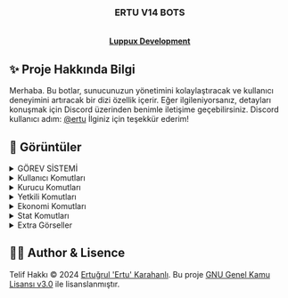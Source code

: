 <p align="center">
  <h3 align="center">ERTU V14 BOTS</h3>

  <p align="center">
    <br />
    <a href="https://discord.gg/luppux"><strong>Luppux Development</strong></a>
  </p>
</p>

## ✨ Proje Hakkında Bilgi
Merhaba. Bu botlar, sunucunuzun yönetimini kolaylaştıracak ve kullanıcı deneyimini artıracak bir dizi özellik içerir. Eğer ilgileniyorsanız, detayları konuşmak için Discord üzerinden benimle iletişime geçebilirsiniz. Discord kullanıcı adım: [@ertu](https://discord.com/users/136619876407050240) İlginiz için teşekkür ederim!

## 🍭 Görüntüler

<details>
  <summary>GÖREV SİSTEMİ</summary>

| Komut                  | Resim                                                                                                  |
| ---------------------- | ------------------------------------------------------------------------------------------------------ |
| Görev Alma | <img alt="image" src= "https://github.com/ertucuk/Satilik-Ertu-Bots/assets/68440024/0ace299e-5642-48e4-8feb-0937d37f5e50"> |
| Görev 1.sayfa | <img alt="image" src="https://github.com/ertucuk/Satilik-Ertu-Bots/assets/68440024/661b0ec2-66ca-4591-a43a-dd00bc30d989"> |
| Görev 2.sayfa | <img alt="image" src="https://github.com/ertucuk/Satilik-Ertu-Bots/assets/68440024/a69ba745-744b-4510-b199-ee0003205dec"> |
| Yetkili Alma | <img alt="image" src="https://github.com/ertucuk/Satilik-Ertu-Bots/assets/68440024/4ac6b9d3-c411-48fe-b574-8bf2284c9f46"> |
| Yetki Yükselt - Düşür | <img alt="image" src="https://github.com/ertucuk/Satilik-Ertu-Bots/assets/68440024/7fbe51a8-4950-4346-b532-9718f82ba9bf"> |
| Yetkililerim | <img alt="image" src="https://github.com/ertucuk/Satilik-Ertu-Bots/assets/68440024/b78656f4-fdc4-4abb-8a5c-b74c3794a381"> |
| Return Komutu | <img alt="image" src="https://github.com/ertucuk/Satilik-Ertu-Bots/assets/68440024/8b966190-f670-4a50-8d4e-d85bdf907196"> |
| Sorun Çöz Komutu | <img alt="image" src="https://github.com/ertucuk/Satilik-Ertu-Bots/assets/68440024/6d9252b7-bf54-4803-a623-25268c35cd40"> |
</details>

<details>
  <summary>Kullanıcı Komutları</summary>

| Komut                  | Resim                                                                                                  |
| ---------------------- | ------------------------------------------------------------------------------------------------------ |
| General Kategorisi | <img alt="image" src= "https://github.com/ertucuk/Ertu-Bots/assets/68440024/6bf1970c-91cc-4a61-b67f-13edfecef025"> |
| Profil Komutu | <img alt="image" src="https://github.com/ertucuk/Ertu-Bots/assets/68440024/578cfe33-3072-4dd8-a5f4-fc5da4bfa238"> |
| Ship Komutu | <img alt="image" src="https://github.com/ertucuk/Ertu-Bots/assets/68440024/1e97328e-08a4-4ae1-b359-af30e2b256f4"> |
</details>

<details>
  <summary>Kurucu Komutları</summary>
  
| Komut                  | Resim                                                                                                  |
| ---------------------- | ------------------------------------------------------------------------------------------------------ |
| Kurucu Kategorisi | <img alt="image" src="https://github.com/ertucuk/Ertu-Bots/assets/68440024/567b45ba-e123-4b76-865a-8619da6c7bc0"> |
| Setup Komutu | <img alt="image" src="https://github.com/ertucuk/Ertu-Bots/assets/68440024/17a6f3f5-bb6c-4782-bbec-07501d7077d1"> |
| Member Panel | <img alt="image" src="https://github.com/ertucuk/Ertu-Bots/assets/68440024/6f5a2b71-68ff-4d1c-9eca-e1f6ebdb8ab7"> |
| Auto Regıster Panel | <img alt="image" src="https://github.com/ertucuk/Ertu-Bots/assets/68440024/955c284c-c598-4f87-8c29-24f03107180c"> |
| Role Panel | <img alt="image" src="https://github.com/ertucuk/Ertu-Bots/assets/68440024/5699b9f8-da3f-48eb-ad5d-2ad35b3815e8"> |
| Secretroom Panel | <img alt="image" src="https://github.com/ertucuk/Ertu-Bots/assets/68440024/d36ebe70-79af-47b0-9869-ff2434385328"> |
</details>

<details>
  <summary>Yetkili Komutları</summary>

| Komut                  | Resim                                                                                                  |
| ---------------------- | ------------------------------------------------------------------------------------------------------ |
| Yetkili Kategorisi | <img alt="image" src="https://github.com/ertucuk/Ertu-Bots/assets/68440024/ff838429-44c4-48ad-82bc-476cb06c707d"> |
| Çekiliş Komutu | <img alt="image" src="https://github.com/ertucuk/Ertu-Bots/assets/68440024/3ffb7287-5436-4e21-8ef9-fbbeaa4ec43e"> |
| Say Komutu | <img alt="image" src="https://github.com/ertucuk/Ertu-Bots/assets/68440024/b3d4f50d-1644-4e91-9fbe-ee53eefdb2dd"> |
</details>

<details>
  <summary>Ekonomi Komutları</summary>
  
| Komut                  | Resim                                                                                                  |
| ---------------------- | ------------------------------------------------------------------------------------------------------ |
| Ekonomi Kategorisi | <img alt="image" src="https://github.com/ertucuk/Ertu-Bots/assets/68440024/1d3b585d-681b-47d8-a7be-3302839440a8"> |
</details>

<details>
  <summary>Stat Komutları</summary>

| Komut                  | Resim                                                                                                  |
| ---------------------- | ------------------------------------------------------------------------------------------------------ |
| Stat Kategorisi | <img alt="image" src="https://github.com/ertucuk/Ertu-Bots/assets/68440024/0b322cdd-f588-4424-be09-cbdabf42550b"> |
| Detay Komutu | <img alt="image" src="https://github.com/ertucuk/Ertu-Bots/assets/68440024/e1f583b4-539e-40e6-b86d-41eb0eb71bac"> |
| Stat Komutu | <img alt="image" src="https://github.com/ertucuk/Ertu-Bots/assets/68440024/f8d8d1d2-1f01-4304-9c77-d2682851078b"> |
| Stat Komutu | <img alt="image" src="https://github.com/ertucuk/Ertu-Bots/assets/68440024/47ed0997-f049-49e5-9925-a6f4b723abe1"> |
| Invite Komutu | <img alt="image" src="https://github.com/ertucuk/Ertu-Bots/assets/68440024/1eab8a2c-d1f2-46d5-b99c-2869153cd1c7"> |
| Top Komutu | <img alt="image" src="https://github.com/ertucuk/Ertu-Bots/assets/68440024/7a208cfd-f20a-42b1-8d83-429436c8b208"> |
| Top Komutu | <img alt="image" src="https://github.com/ertucuk/Ertu-Bots/assets/68440024/fc4af671-bcb9-468f-a948-6c6bb43225a8"> |
</details>

<details>
  <summary>Extra Görseller</summary>

| Komut                  | Resim                                                                                                  |
| ---------------------- | ------------------------------------------------------------------------------------------------------ |
| Context Komutları | <img alt="image" src="https://github.com/ertucuk/Ertu-Bots/assets/68440024/43abf8d6-5b72-4a01-b0cf-dd67edb68e29"> |
| Log Kanalları | <img alt="image" src="https://github.com/ertucuk/Ertu-Bots/assets/68440024/63543aac-5d77-4100-af34-9fc1d2a3ac9d"> |
| Bot Dosyaları | <img alt="image" src="https://github.com/ertucuk/Ertu-Bots/assets/68440024/6092ede3-bcef-495c-8837-bd4066c3bb7a"> |

</details>




## 🐻‍❄️ Author & Lisence


Telif Hakkı © 2024 [Ertuğrul 'Ertu' Karahanlı](https://github.com/ertucuk). Bu proje [GNU Genel Kamu Lisansı v3.0](https://github.com/ertucuk/Ertu-Bots/blob/main/LICENSE) ile lisanslanmıştır.
